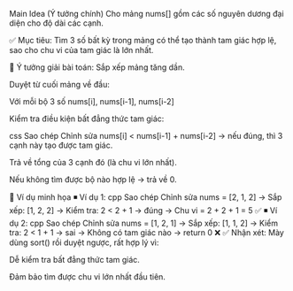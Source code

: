  Main Idea (Ý tưởng chính)
Cho mảng nums[] gồm các số nguyên dương đại diện cho độ dài các cạnh.

✅ Mục tiêu:
Tìm 3 số bất kỳ trong mảng có thể tạo thành tam giác hợp lệ, sao cho chu vi của tam giác là lớn nhất.

🧠 Ý tưởng giải bài toán:
Sắp xếp mảng tăng dần.

Duyệt từ cuối mảng về đầu:

Với mỗi bộ 3 số nums[i], nums[i-1], nums[i-2]

Kiểm tra điều kiện bất đẳng thức tam giác:

css
Sao chép
Chỉnh sửa
nums[i] < nums[i-1] + nums[i-2]
→ nếu đúng, thì 3 cạnh này tạo được tam giác.

Trả về tổng của 3 cạnh đó (là chu vi lớn nhất).

Nếu không tìm được bộ nào hợp lệ → trả về 0.

🧾 Ví dụ minh họa
◾ Ví dụ 1:
cpp
Sao chép
Chỉnh sửa
nums = [2, 1, 2]
→ Sắp xếp: [1, 2, 2]
→ Kiểm tra: 2 < 2 + 1 → đúng
→ Chu vi = 2 + 2 + 1 = 5 ✅
◾ Ví dụ 2:
cpp
Sao chép
Chỉnh sửa
nums = [1, 2, 1]
→ Sắp xếp: [1, 1, 2]
→ Kiểm tra: 2 < 1 + 1 → sai
→ Không có tam giác nào → return 0 ❌
✅ Nhận xét:
Mày dùng sort() rồi duyệt ngược, rất hợp lý vì:

Dễ kiểm tra bất đẳng thức tam giác.

Đảm bảo tìm được chu vi lớn nhất đầu tiên.

